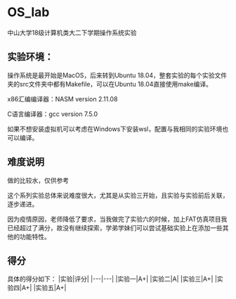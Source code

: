 # OS_lab
中山大学18级计算机类大二下学期操作系统实验

## 实验环境：
操作系统是最开始是MacOS，后来转到Ubuntu 18.04，整套实验的每个实验文件夹的src文件夹中都有Makefile，可以在Ubuntu 18.04直接使用make编译。

x86汇编编译器：NASM version 2.11.08

C语言编译器：gcc version 7.5.0

如果不想安装虚拟机可以考虑在Windows下安装wsl，配置与我相同的实验环境也可以编译。
## 难度说明
做的比较水，仅供参考

这个系列实验总体来说难度很大，尤其是从实验三开始，且实验与实验前后关联，逐步递进。

因为疫情原因，老师降低了要求，当我做完了实验六的时候，加上FAT仿真项目我已经超过了满分，故没有继续探索，学弟学妹们可以尝试基础实验上在添加一些其他的功能特性。

## 得分
具体的得分如下：
|实验|评分|
|---|---|
|实验一|A+|
|实验二|A|
|实验三|A+|
|实验四|A+|
|实验五|A+|
